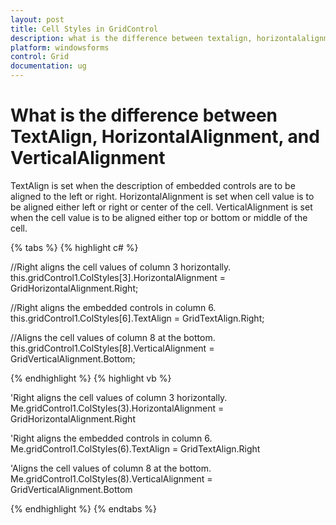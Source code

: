 ```yaml
---
layout: post
title: Cell Styles in GridControl
description: what is the difference between textalign, horizontalalignment, and verticalalignment?
platform: windowsforms
control: Grid
documentation: ug
---
```


# What is the difference between TextAlign, HorizontalAlignment, and VerticalAlignment

TextAlign is set when the description of embedded controls are to be aligned to the left or right. HorizontalAlignment is set when cell value is to be aligned either left or right or center of the cell. VerticalAlignment is set when the cell value is to be aligned either top or bottom or middle of the cell.

{% tabs %}
{% highlight c#  %}

//Right aligns the cell values of column 3 horizontally.
this.gridControl1.ColStyles[3].HorizontalAlignment = GridHorizontalAlignment.Right;

//Right aligns the embedded controls in column 6. 
this.gridControl1.ColStyles[6].TextAlign = GridTextAlign.Right;

//Aligns the cell values of column 8 at the bottom. 
this.gridControl1.ColStyles[8].VerticalAlignment = GridVerticalAlignment.Bottom;

{% endhighlight   %}
{% highlight vb  %}

'Right aligns the cell values of column 3 horizontally.
Me.gridControl1.ColStyles(3).HorizontalAlignment = GridHorizontalAlignment.Right

'Right aligns the embedded controls in column 6.
Me.gridControl1.ColStyles(6).TextAlign = GridTextAlign.Right

'Aligns the cell values of column 8 at the bottom. 
Me.gridControl1.ColStyles(8).VerticalAlignment = GridVerticalAlignment.Bottom

{% endhighlight   %}
{% endtabs %}
